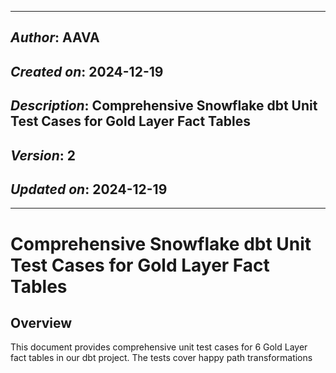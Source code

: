_____________________________________________
## *Author*: AAVA
## *Created on*: 2024-12-19
## *Description*: Comprehensive Snowflake dbt Unit Test Cases for Gold Layer Fact Tables
## *Version*: 2 
## *Updated on*: 2024-12-19
_____________________________________________

# Comprehensive Snowflake dbt Unit Test Cases for Gold Layer Fact Tables

## Overview

This document provides comprehensive unit test cases for 6 Gold Layer fact tables in our dbt project. The tests cover happy path transformations